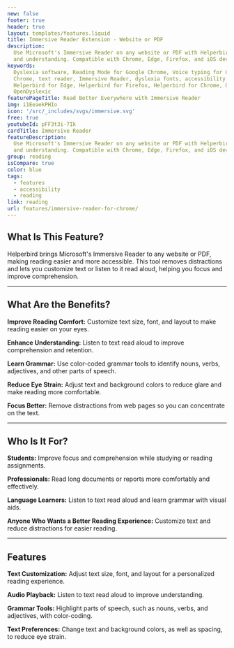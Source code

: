 ```yaml
---
new: false
footer: true
header: true
layout: templates/features.liquid
title: Immersive Reader Extension - Website or PDF
description:
  Use Microsoft's Immersive Reader on any website or PDF with Helperbird. Improve reading fluency
  and understanding. Compatible with Chrome, Edge, Firefox, and iOS devices.
keywords:
  Dyslexia software, Reading Mode for Google Chrome, Voice typing for Chrome, Text to speech for
  Chrome, text reader, Immersive Reader, dyslexia fonts, accessibility software, dyslexia software,
  Helperbird for Edge, Helperbird for Firefox, Helperbird for Chrome, Opendyslexic for Chrome,
  OpenDyslexic
featurePageTitle: Read Better Everywhere with Immersive Reader
img: i1EeaekPHIo
icon: '/src/_includes/svgs/immersive.svg'
free: true
youtubeId: pFF3t3i-7Ik
cardTitle: Immersive Reader
featureDescription:
  Use Microsoft's Immersive Reader on any website or PDF with Helperbird. Improve reading fluency
  and understanding. Compatible with Chrome, Edge, Firefox, and iOS devices.
group: reading
isCompare: true 
color: blue
tags:
  - features
  - accessibility
  - reading
link: reading
url: features/immersive-reader-for-chrome/
---
```




## What Is This Feature?

Helperbird brings Microsoft's Immersive Reader to any website or PDF, making reading easier and more accessible. This tool removes distractions and lets you customize text or listen to it read aloud, helping you focus and improve comprehension.

---

## What Are the Benefits?


**Improve Reading Comfort:** Customize text size, font, and layout to make reading easier on your eyes.  

**Enhance Understanding:** Listen to text read aloud to improve comprehension and retention.  

**Learn Grammar:** Use color-coded grammar tools to identify nouns, verbs, adjectives, and other parts of speech.  

**Reduce Eye Strain:** Adjust text and background colors to reduce glare and make reading more comfortable.  

**Focus Better:** Remove distractions from web pages so you can concentrate on the text.

---

## Who Is It For?


**Students:** Improve focus and comprehension while studying or reading assignments.  

**Professionals:** Read long documents or reports more comfortably and effectively.  

**Language Learners:** Listen to text read aloud and learn grammar with visual aids.  

**Anyone Who Wants a Better Reading Experience:** Customize text and reduce distractions for easier reading.  

---

## Features


**Text Customization:** Adjust text size, font, and layout for a personalized reading experience.  

**Audio Playback:** Listen to text read aloud to improve understanding.  

**Grammar Tools:** Highlight parts of speech, such as nouns, verbs, and adjectives, with color-coding.  

**Text Preferences:** Change text and background colors, as well as spacing, to reduce eye strain.  

